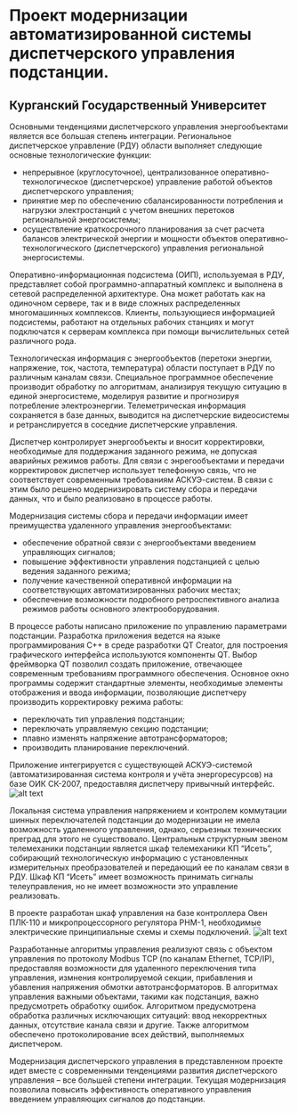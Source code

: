 Проект модернизации автоматизированной системы диспетчерского управления подстанции.
=======
Курганский Государственный Университет
-------

Основными тенденциями диспетчерского управления энергообъектами является все большая степень интеграции. Региональное диспетчерское управление  (РДУ) области выполняет следующие основные технологические функции:
- непрерывное (круглосуточное), централизованное оперативно-технологическое (диспетчерское) управление работой объектов диспетчерского управления;
- принятие мер по обеспечению сбалансированности потребления и нагрузки электростанций с учетом внешних перетоков региональной энергосистемы;
- осуществление краткосрочного планирования за счет расчета балансов электрической энергии и мощности объектов оперативно-технологического (диспетчерского) управления  региональной энергосистемы.

Оперативно-информационная подсистема (ОИП), используемая в РДУ, представляет собой программно-аппаратный комплекс и выполнена в сетевой распределенной архитектуре. Она может работать как на одиночном сервере, так и в виде сложных распределенных многомашинных комплексов. Клиенты, пользующиеся информацией подсистемы, работают на отдельных рабочих станциях и могут подключатся к серверам комплекса при помощи вычислительных сетей различного рода.

Технологическая информация с энергообъектов  (перетоки энергии, напряжение, ток, частота, температура) области поступает в РДУ по различным каналам связи. Специальное программное обеспечение производит обработку по алгоритмам, анализируя текущую ситуацию в единой энергосистеме, моделируя развитие и прогнозируя потребление электроэнергии. Телеметрическая информация сохраняется в базе данных, выводится на диспетчерские видеосистемы и ретранслируется в соседние диспетчерские управления.

Диспетчер контролирует энергообъекты и вносит корректировки, необходимые для поддержания заданного режима, не допуская аварийных режимов работы. Для связи с энрегообъектами и передачи корректировок диспетчер использует телефонную связь, что не соответствует современным требованиям АСКУЭ-систем. В связи с этим было решено модернизировать систему сбора и передачи данных, что и было реализовано в процессе работы.

Модернизация системы сбора и передачи информации имеет преимущества удаленного управления энергообъектами:
- обеспечение обратной связи с энергообъектами введением управляющих сигналов;
- повышение эффективности управления подстанцией с целью ведения заданного режима; 
- получение качественной оперативной информации на соответствующих автоматизированных рабочих местах;
- обеспечение возможности подробного ретроспективного анализа режимов работы основного электрооборудования.

В процессе работы написано приложение по управлению параметрами подстанции. Разработка приложения ведется на языке программирования С++ в среде разработки QT Creator, для построения графического интерфейса используются компоненты QT. Выбор фреймворка QT позволил создать приложение, отвечающее современным требованиям программного обеспечения.
Основное окно программы содержит стандартные элементы, необходимые элементы отображения и ввода информации, позволяющие диспетчеру производить корректировку режима работы:
- переключать тип управления подстанции;
- переключать управляемую секцию подстанции;
- плавно изменять напряжение автотрансформаторов;
- производить планирование переключений.

Приложение интегрируется с существующей АСКУЭ-системой (автоматизированная система контроля и учёта энергоресурсов) на базе ОИК СК-2007, предоставляя диспетчеру привычный интерфейс.
![alt text](http://i.imgur.com/znIIQgb.png "Программа контроля параметров подстанации ProDispatcher")

Локальная система управления напряжением и контролем коммутации шинных переключателей подстанции до модернизации не имела возможность удаленного управления, однако, серьезных технических преград для этого не существовало.
Центральным структурным звеном телемеханики подстанции является шкаф телемеханики КП “Исеть”, собирающий технологическую информацию с установленных измерительных преобразователей и передающий ее по каналам связи в РДУ. Шкаф КП “Исеть” имеет возможность принимать сигналы телеуправления, но не имеет возможности это управление реализовать.

В проекте разработан шкаф управления на базе контроллера Овен ПЛК-110 и микропроцессорного регулятора РНМ-1, необходимые электрические принципиальные схемы  и схемы подключений.
![alt text](http://i.imgur.com/rzLMdCX.png "Шкаф управления на базе контроллера Овен ПЛК и микропроцессорного регулятора РНМ-1")


Разработанные алгоритмы управления реализуют связь с объектом управления по протоколу Modbus TCP (по каналам Ethernet, TCP/IP), предоставляя возможности для удаленного переключения типа управления, измнения контролируемой секции, прибавления и убавления напряжения обмотки автотрансформаторов.
В алгоритмах управления важными объектами, такими как подстанция, важно предусмотреть обработку ошибок. Алгоритмом предусмотрена обработка различных исключающих ситуаций: ввод некорректных данных, отсутствие канала связи и другие. Также алгоритмом обеспечено протоколирование всех действий, выполняемых диспетчером.

Модернизация диспетчерского управления в представленном проекте идет вместе с современными тенденциями развития диспетчерского управления – все большей степени интеграции. Текущая модернизация позволила повысить эффективность оперативного управления введением управляющих сигналов до подстанции.
